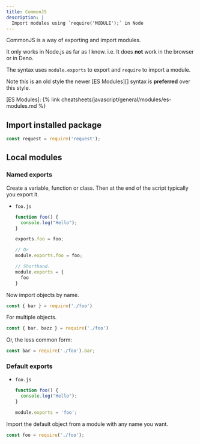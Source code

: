 ```yaml
---
title: CommonJS
description: |
  Import modules using `require('MODULE');` in Node
---
```


CommonJS is a way of exporting and import modules.

It only works in Node.js as far as I know. i.e. It does **not** work in the browser or in Deno.

The syntax uses `module.exports` to export and `require` to import a module.

Note this is an old style the newer [ES Modules][] syntax is **preferred** over this style.

[ES Modules]: {% link cheatsheets/javascript/general/modules/es-modules.md %}


## Import installed package

```javascript
const request = require('request');
```


## Local modules

### Named exports

Create a variable, function or class. Then at the end of the script typically you export it.

- `foo.js`
    ```javascript
    function foo() {
      console.log("Hello");
    }

    exports.foo = foo;

    // Or
    module.exports.foo = foo;

    // Shorthand.
    module.exports = {
      foo
    }
    ```

Now import objects by name.

```javascript
const { bar } = require('./foo')
```

For multiple objects.

```javascript
const { bar, bazz } = require('./foo')
```

Or, the less common form:

```javascript
const bar = require('./foo').bar;
```

### Default exports

- `foo.js`
    ```javascript
    function foo() {
      console.log("Hello");
    }

    module.exports = 'foo';
    ```

Import the default object from a module with any name you want.

```javascript
const foo = require('./foo');
```
